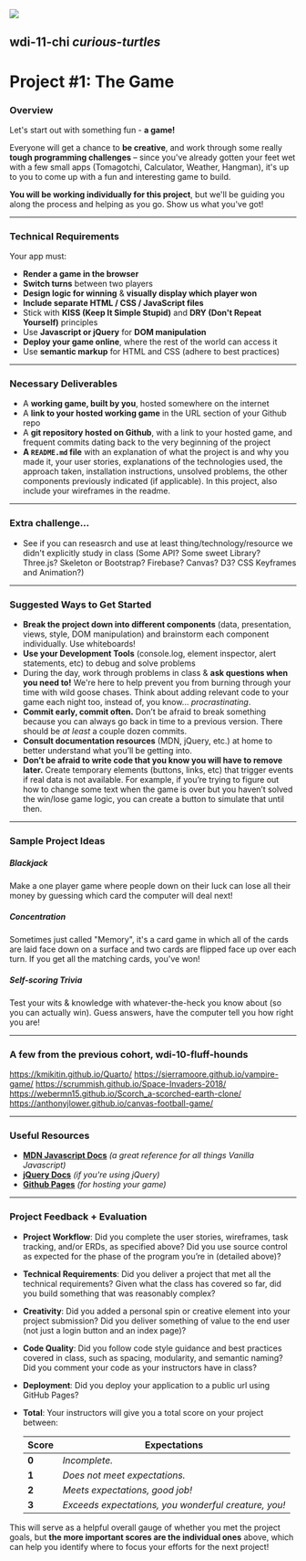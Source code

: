 ![](https://ga-dash.s3.amazonaws.com/production/assets/logo-9f88ae6c9c3871690e33280fcf557f33.png) 

## wdi-11-chi _curious-turtles_

# Project #1: The Game

### Overview

Let's start out with something fun - **a game!**

Everyone will get a chance to **be creative**, and work through some really **tough programming challenges** – since you've already gotten your feet wet with a few small apps (Tomagotchi, Calculator, Weather, Hangman), it's up to you to come up with a fun and interesting game to build.

**You will be working individually for this project**, but we'll be guiding you along the process and helping as you go. Show us what you've got!


---

### Technical Requirements

Your app must:

* **Render a game in the browser**
* **Switch turns** between two players
* **Design logic for winning** & **visually display which player won**
* **Include separate HTML / CSS / JavaScript files**
* Stick with **KISS (Keep It Simple Stupid)** and **DRY (Don't Repeat Yourself)** principles
* Use **Javascript or jQuery** for **DOM manipulation**
* **Deploy your game online**, where the rest of the world can access it
* Use **semantic markup** for HTML and CSS (adhere to best practices)

---

### Necessary Deliverables

* A **working game, built by you**, hosted somewhere on the internet
* A **link to your hosted working game** in the URL section of your Github repo
* A **git repository hosted on Github**, with a link to your hosted game, and frequent commits dating back to the very beginning of the project
* **A ``README.md`` file** with an explanation of what the project is and why you made it, your user stories, explanations of the technologies used, the approach taken, installation instructions, unsolved problems, the other components previously indicated (if applicable).  In this project, also include your wireframes in the readme. 

---

### Extra challenge...

* See if you can reseasrch and use at least thing/technology/resource we didn't explicitly study in class (Some API? Some sweet Library? Three.js? Skeleton or Bootstrap? Firebase? Canvas? D3? CSS Keyframes and Animation?)

---

### Suggested Ways to Get Started

* **Break the project down into different components** (data, presentation, views, style, DOM manipulation) and brainstorm each component individually. Use whiteboards!
* **Use your Development Tools** (console.log, element inspector, alert statements, etc) to debug and solve problems
* During the day, work through problems in class & **ask questions when you need to!** We're here to help prevent you from burning through your time with wild goose chases. Think about adding relevant code to your game each night too, instead of, you know... _procrastinating_.
* **Commit early, commit often.** Don’t be afraid to break something because you can always go back in time to a previous version. There should be _at least_ a couple dozen commits.
* **Consult documentation resources** (MDN, jQuery, etc.) at home to better understand what you’ll be getting into.
* **Don’t be afraid to write code that you know you will have to remove later.** Create temporary elements (buttons, links, etc) that trigger events if real data is not available. For example, if you’re trying to figure out how to change some text when the game is over but you haven’t solved the win/lose game logic, you can create a button to simulate that until then.

---

### Sample Project Ideas

##### Blackjack
Make a one player game where people down on their luck can lose all their money by guessing which card the computer will deal next!

##### Concentration
Sometimes just called "Memory", it's a card game in which all of the cards are laid face down on a surface and two cards are flipped face up over each turn. If you get all the matching cards, you've won!

##### Self-scoring Trivia
Test your wits & knowledge with whatever-the-heck you know about (so you can actually win). Guess answers, have the computer tell you how right you are!

---

### A few from the previous cohort, wdi-10-fluff-hounds

https://kmikitin.github.io/Quarto/
https://sierramoore.github.io/vampire-game/
https://scrummish.github.io/Space-Invaders-2018/
https://webermn15.github.io/Scorch_a-scorched-earth-clone/
https://anthonyjlower.github.io/canvas-football-game/


---

### Useful Resources

* **[MDN Javascript Docs](https://developer.mozilla.org/en-US/docs/Web/JavaScript)** _(a great reference for all things Vanilla Javascript)_
* **[jQuery Docs](http://api.jquery.com)** _(if you're using jQuery)_
* **[Github Pages](https://pages.github.com)** _(for hosting your game)_

---

### Project Feedback + Evaluation

* __Project Workflow__: Did you complete the user stories, wireframes, task tracking, and/or ERDs, as specified above? Did you use source control as expected for the phase of the program you’re in (detailed above)?

* __Technical Requirements__: Did you deliver a project that met all the technical requirements? Given what the class has covered so far, did you build something that was reasonably complex?

* __Creativity__: Did you added a personal spin or creative element into your project submission? Did you deliver something of value to the end user (not just a login button and an index page)?

* __Code Quality__: Did you follow code style guidance and best practices covered in class, such as spacing, modularity, and semantic naming? Did you comment your code as your instructors have in class?

* __Deployment__: Did you deploy your application to a public url using GitHub Pages?

* __Total__: Your instructors will give you a total score on your project between:

    Score | Expectations
    ----- | ------------
    **0** | _Incomplete._
    **1** | _Does not meet expectations._
    **2** | _Meets expectations, good job!_
    **3** | _Exceeds expectations, you wonderful creature, you!_

 This will serve as a helpful overall gauge of whether you met the project goals, but __the more important scores are the individual ones__ above, which can help you identify where to focus your efforts for the next project!
